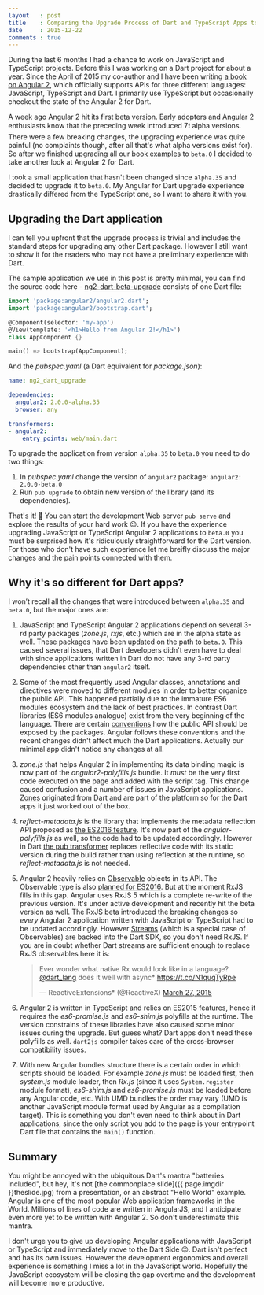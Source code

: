 ```yaml
---
layout   : post
title    : Comparing the Upgrade Process of Dart and TypeScript Apps to Angular 2 beta.0
date     : 2015-12-22
comments : true
---
```


During the last 6 months I had a chance to work on JavaScript and TypeScript projects. Before this I was working on a Dart project for about a year. Since the April of 2015 my co-author and I have been writing [a book on Angular 2][book], which officially supports APIs for three different languages: JavaScript, TypeScript and Dart. I primarily use TypeScript but occasionally checkout the state of the Angular 2 for Dart.

A week ago Angular 2 hit its first beta version. Early adopters and Angular 2 enthusiasts know that the preceding week introduced 7:exclamation: alpha versions. There were a few breaking changes, the upgrading experience was quite painful (no complaints though, after all that's what alpha versions exist for). So after we finished upgrading all our [book examples][tweet] to `beta.0` I decided to take another look at Angular 2 for Dart.

I took a small application that hasn't been changed since `alpha.35` and decided to upgrade it to `beta.0`. My Angular for Dart upgrade experience drastically differed from the TypeScript one, so I want to share it with you.

## Upgrading the Dart application

I can tell you upfront that the upgrade process is trivial and includes the standard steps for upgrading any other Dart package. However I still want to show it for the readers who may not have a preliminary experience with Dart.

The sample application we use in this post is pretty minimal, you can find the source code here - [ng2-dart-beta-upgrade][repo] consists of one Dart file:

```dart
import 'package:angular2/angular2.dart';
import 'package:angular2/bootstrap.dart';

@Component(selector: 'my-app')
@View(template: '<h1>Hello from Angular 2!</h1>')
class AppComponent {}

main() => bootstrap(AppComponent);
```

And the _pubspec.yaml_ (a Dart equivalent for _package.json_):

```yaml
name: ng2_dart_upgrade

dependencies:
  angular2: 2.0.0-alpha.35
  browser: any

transformers:
- angular2:
    entry_points: web/main.dart
```

To upgrade the application from version `alpha.35` to `beta.0` you need to do two things:

1. In _pubspec.yaml_ change the version of `angular2` package: `angular2: 2.0.0-beta.0`
2. Run `pub upgrade` to obtain new version of the library (and its dependencies).

That's it! :tada: You can start the development Web server `pub serve` and explore the results of your hard work :wink:. If you have the experience upgrading JavaScript or TypeScript Angular 2 applications to `beta.0` you must be surprised how it's ridiculously straightforward for the Dart version. For those who don't have such experience let me breifly discuss the major changes and the pain points connected with them.

## Why it's so different for Dart apps?

I won’t recall all the changes that were introduced between `alpha.35` and `beta.0`, but the major ones are:

1. JavaScript and TypeScript Angular 2 applications depend on several 3-rd party packages (_zone.js_, _rxjs_, etc.) which are in the alpha state as well. These packages have been updated on the path to `beta.0`. This caused several issues, that Dart developers didn't even have to deal with since applications written in Dart do not have any 3-rd party dependencies other than `angular2` itself.

2. Some of the most frequently used Angular classes, annotations and directives were moved to different modules in order to better organize the public API. This happened partially due to the immature ES6 modules ecosystem and the lack of best practices. In contrast Dart libraries (ES6 modules analogue) exist from the very beginning of the language. There are certain [conventions][public_libs] how the public API should be exposed by the packages. Angular follows these conventions and the recent changes didn't affect much the Dart applications. Actually our minimal app didn't notice any changes at all.

3. _zone.js_ that helps Angular 2 in implementing its data binding magic is now part of the _angular2-polyfills.js_ bundle. It _must_ be the very first code executed on the page and added with the script tag. This change caused confusion and a number of issues in JavaScript applications. [Zones][zones] originated from Dart and are part of the platform so for the Dart apps it just worked out of the box.

4. _reflect-metadata.js_ is the library that implements the metadata reflection API proposed as [the ES2016 feature][reflection]. It's now part of the _angular-polyfills.js_ as well, so the code had to be updated accordingly. However in Dart [the pub transformer][pub_transformer] replaces reflective code with its static version during the build rather than using reflection at the runtime, so _reflect-metadata.js_ is not needed.

5. Angular 2 heavily relies on [Observable][rxjs_observable] objects in its API. The Observable type is also [planned for ES2016][observable]. But at the moment RxJS fills in this gap. Angular uses RxJS 5 which is a complete re-write of the previous version. It's under active development and recently hit the beta version as well. The RxJS beta introduced the breaking changes so _every_ Angular 2 application written with JavaScript or TypeScript had to be updated accordingly. However [Streams][dart_streams] (which is a special case of Observables) are backed into the Dart SDK, so you don't need RxJS. If you are in doubt whether Dart streams are sufficient enough to replace RxJS observables here it is:
    <blockquote class="twitter-tweet" lang="en"><p lang="en" dir="ltr">Ever wonder what native Rx would look like in a language? <a href="https://twitter.com/dart_lang">@dart_lang</a> does it well with async* <a href="https://t.co/N1quqTyRpe">https://t.co/N1quqTyRpe</a></p>&mdash; ReactiveExtensions* (@ReactiveX) <a href="https://twitter.com/ReactiveX/status/581479004319838208">March 27, 2015</a></blockquote><script async src="//platform.twitter.com/widgets.js" charset="utf-8"></script>

6. Angular 2 is written in TypeScript and relies on ES2015 features, hence it requires the _es6-promise.js_ and _es6-shim.js_ polyfills at the runtime. The version constrains of these libraries have also caused some minor issues during the upgrade. But guess what? Dart apps don't need these polyfills as well. `dart2js` compiler takes care of the cross-browser compatibility issues.

7. With new Angular bundles structure there is a certain order in which scripts should be loaded. For example _zone.js_ must be loaded first, then _system.js_ module loader, then _Rx.js_ (since it uses `System.register` module format), _es6-shim.js_ and _es6-promise.js_ must be loaded before any Angular code, etc. With UMD bundles the order may vary (UMD is another JavaScript module format used by Angular as a compilation target). This is something you don't even need to think about in Dart applications, since the only script you add to the page is your entrypoint Dart file that contains the `main()` function.

## Summary

You might be annoyed with the ubiquitous Dart's mantra "batteries included", but hey, it's not [the commonplace slide]({{ page.imgdir }}theslide.jpg) from a presentation, or an abstract "Hello World" example. Angular is one of the most popular Web application frameworks in the World. Millions of lines of code are written in AngularJS, and I anticipate even more yet to be written with Angular 2. So don't underestimate this mantra.

I don't urge you to give up developing Angular applications with JavaScript or TypeScript and immediately move to the Dart Side :wink:. Dart isn't perfect and has its own issues. However the development ergonomics and overall experience is something I miss a lot in the JavaScript world. Hopefully the JavaScript ecosystem will be closing the gap overtime and the development will become more productive.

[book]:            https://bit.ly/ng2book
[dart_streams]:    https://www.dartlang.org/articles/creating-streams/
[new_router]:      https://docs.google.com/document/d/1IKZLXU9Y3zdnedj5M7LfW5HQEDf9zyVjNpk_79Rf3SQ/edit?ts=56611fd1&pref=2&pli=1
[observable]:      https://github.com/zenparsing/es-observable
[pub_transformer]: https://docs.google.com/document/d/1Oe7m96QnOrilxpH1B5o9G_PnfBGovhH-n_o7RU6LYII/edit#
[public_libs]:     https://www.dartlang.org/tools/pub/package-layout.html#public-libraries
[reflection]:      https://github.com/jonathandturner/decorators/blob/master/specs/metadata.md
[repo]:            https://github.com/antonmoiseev/ng2-dart-beta-upgrade
[rxjs_observable]: http://reactivex.io/documentation/observable.html
[tweet]:           https://twitter.com/yfain/status/679261812290887680
[zones]:           https://www.dartlang.org/articles/zones/
